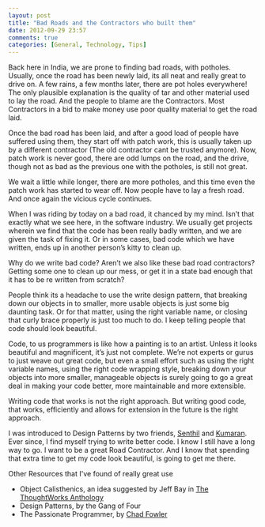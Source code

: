 ```yaml
---
layout: post
title: "Bad Roads and the Contractors who built them"
date: 2012-09-29 23:57
comments: true
categories: [General, Technology, Tips]
---
```

Back here in India, we are prone to finding bad roads, with potholes. Usually, once the road has been newly laid, its all neat and really great to drive on. A few rains, a few months later, there are pot holes everywhere! The only plausible explanation is the quality of tar and other material used to lay the road. And the people to blame are the Contractors. Most Contractors in a bid to make money use poor quality material to get the road laid.

Once the bad road has been laid, and after a good load of people have suffered using them, they start off with patch work, this is usually taken up by a different contractor (The old contractor cant be trusted anymore). Now, patch work is never good, there are odd lumps on the road, and the drive, though not as bad as the previous one with the potholes, is still not great.

We wait a little while longer, there are more potholes, and this time even the patch work has started to wear off. Now people have to lay a fresh road. And once again the vicious cycle continues.

When I was riding by today on a bad road, it chanced by my mind. Isn’t that exactly what we see here, in the software industry. We usually get projects wherein we find that the code has been really badly written, and we are given the task of fixing it. Or in some cases, bad code which we have written, ends up in another person’s kitty to clean up.

Why do we write bad code? Aren’t we also like these bad road contractors? Getting some one to clean up our mess, or get it in a state bad enough that it has to be re written from scratch?

People think its a headache to use the write design pattern, that breaking down our objects in to smaller, more usable objects is just some big daunting task. Or for that matter, using the right variable name, or closing that curly brace properly is just too much to do. I keep telling people that code should look beautiful.

Code, to us programmers is like how a painting is to an artist. Unless it looks beautiful and magnificent, it’s just not complete. We’re not experts or gurus to just weave out great code, but even a small effort such as using the right variable names, using the right code wrapping style, breaking down your objects into more smaller, manageable objects is surely going to go a great deal in making your code better, more maintainable and more extensible.

Writing code that works is not the right approach. But writing good code, that works, efficiently and allows for extension in the future is the right approach.

I was introduced to Design Patterns by two friends, [Senthil](https://twitter.com/senkumarv "Senthil") and [Kumaran](https://twitter.com/kumaranvram "Kumaran"). Ever since, I find myself trying to write better code. I know I still have a long way to go. I want to be a great Road Contractor. And I know that spending that extra time to get my code look beautiful, is going to get me there.

Other Resources that I've found of really great use

* Object Calisthenics, an idea suggested by Jeff Bay in [The ThoughtWorks Anthology](http://www.amazon.co.uk/ThoughtWorks-Anthology-Technology-Innovation-Programmers/dp/193435614X/ref=sr_1_1?ie=UTF8&s=books&qid=1225966906&sr=8-1 "The ThoughtWorks Anthology")
* Design Patterns, by the Gang of Four
* The Passionate Programmer, by [Chad Fowler](http://chadfowler.com/ "Chad Fowler")